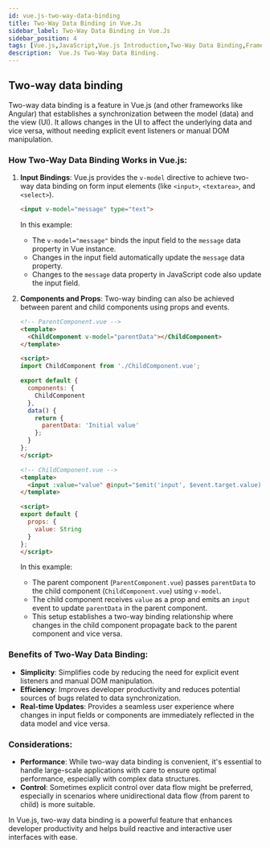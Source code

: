 ```yaml
---
id: vue.js-two-way-data-binding
title: Two-Way Data Binding in Vue.Js
sidebar_label: Two-Way Data Binding in Vue.Js
sidebar_position: 4
tags: [Vue.js,JavaScript,Vue.js Introduction,Two-Way Data Binding,Framework,Vue.Js Concepts]
description:  Vue.Js Two-Way Data Binding.
---
```

## Two-way data binding

Two-way data binding is a feature in Vue.js (and other frameworks like Angular) that establishes a synchronization between the model (data) and the view (UI). It allows changes in the UI to affect the underlying data and vice versa, without needing explicit event listeners or manual DOM manipulation.

### How Two-Way Data Binding Works in Vue.js:

1. **Input Bindings**: Vue.js provides the `v-model` directive to achieve two-way data binding on form input elements (like `<input>`, `<textarea>`, and `<select>`).

   ```html
   <input v-model="message" type="text">
   ```

   In this example:
   - The `v-model="message"` binds the input field to the `message` data property in Vue instance.
   - Changes in the input field automatically update the `message` data property.
   - Changes to the `message` data property in JavaScript code also update the input field.

2. **Components and Props**: Two-way binding can also be achieved between parent and child components using props and events.

   ```html
   <!-- ParentComponent.vue -->
   <template>
     <ChildComponent v-model="parentData"></ChildComponent>
   </template>

   <script>
   import ChildComponent from './ChildComponent.vue';

   export default {
     components: {
       ChildComponent
     },
     data() {
       return {
         parentData: 'Initial value'
       };
     }
   };
   </script>

   <!-- ChildComponent.vue -->
   <template>
     <input :value="value" @input="$emit('input', $event.target.value)">
   </template>

   <script>
   export default {
     props: {
       value: String
     }
   };
   </script>
   ```

   In this example:
   - The parent component (`ParentComponent.vue`) passes `parentData` to the child component (`ChildComponent.vue`) using `v-model`.
   - The child component receives `value` as a prop and emits an `input` event to update `parentData` in the parent component.
   - This setup establishes a two-way binding relationship where changes in the child component propagate back to the parent component and vice versa.

### Benefits of Two-Way Data Binding:

- **Simplicity**: Simplifies code by reducing the need for explicit event listeners and manual DOM manipulation.
- **Efficiency**: Improves developer productivity and reduces potential sources of bugs related to data synchronization.
- **Real-time Updates**: Provides a seamless user experience where changes in input fields or components are immediately reflected in the data model and vice versa.

### Considerations:

- **Performance**: While two-way data binding is convenient, it's essential to handle large-scale applications with care to ensure optimal performance, especially with complex data structures.
- **Control**: Sometimes explicit control over data flow might be preferred, especially in scenarios where unidirectional data flow (from parent to child) is more suitable.

In Vue.js, two-way data binding is a powerful feature that enhances developer productivity and helps build reactive and interactive user interfaces with ease.